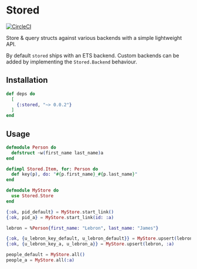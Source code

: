 # Stored
[![CircleCI](https://circleci.com/gh/rupurt/stored.svg?style=svg)](https://circleci.com/gh/rupurt/stored)

Store & query structs against various backends with a simple lightweight API.

By default `stored` ships with an ETS backend. Custom backends can be added by implementing the `Stored.Backend` behaviour.

## Installation

```elixir
def deps do
  [
    {:stored, "~> 0.0.2"}
  ]
end
```

## Usage

```elixir
defmodule Person do
  defstruct ~w(first_name last_name)a
end

defimpl Stored.Item, for: Person do
  def key(p), do: "#{p.first_name}_#{p.last_name}"
end

defmodule MyStore do
  use Stored.Store
end

{:ok, pid_default} = MyStore.start_link()
{:ok, pid_a} = MyStore.start_link(id: :a)

lebron = %Person{first_name: "Lebron", last_name: "James"}

{:ok, {u_lebron_key_default, u_lebron_default}} = MyStore.upsert(lebron)
{:ok, {u_lebron_key_a, u_lebron_a}} = MyStore.upsert(lebron, :a)

people_default = MyStore.all()
people_a = MyStore.all(:a)
```
